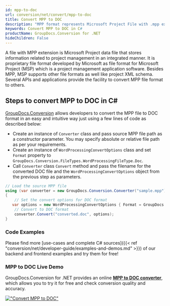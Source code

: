 ```yaml
---
id: mpp-to-doc
url: conversion/net/convert/mpp-to-doc
title: Convert MPP to DOC
description: "MPP format represents Microsoft Project File with .mpp extension. Learn how to convert MPP to DOC file programmatically in C# language using GroupDocs.Conversion for .NET library."
keywords: Convert MPP to DOC in C#
productName: GroupDocs.Conversion for .NET
hideChildren: False
---
```


A file with MPP extension is Microsoft Project data file that stores information related to project management in an integrated manner. It is proprietary file format developed by Microsoft as file format for Microsoft Project (MSP) which is a project management application software. Besides MPP, MSP supports other file formats as well like project XML schema. Several APIs and applications provide the facility to convert MPP file format to others.

## Steps to convert MPP to DOC in C#

[GroupDocs.Conversion](https://products.groupdocs.com/conversion/net) allows developers to convert the MPP file to DOC format in an easy and intuitive way just using a few lines of code as described below:

* Create an instance of `Converter` class and pass source MPP file path as a constructor parameter. You may specify absolute or relative file path as per your requirements. 
* Create an instance of `WordProcessingConvertOptions` class and set `Format` property to `GroupDocs.Conversion.FileTypes.WordProcessingFileType.Doc`.
* Call `Converter` class `Convert` method and pass the filename for the converted DOC file and the `WordProcessingConvertOptions` object from the previous step as parameters.

```csharp
// Load the source MPP file
using (var converter = new GroupDocs.Conversion.Converter("sample.mpp"))
{
    // Set the convert options for DOC format
   var options = new WordProcessingConvertOptions { Format = GroupDocs.Conversion.FileTypes.WordProcessingFileType.Doc };
    // Convert to DOC format
    converter.Convert("converted.doc", options);
}
```

### Code Examples

Please find more [use-cases and complete C# sources]({{< ref "conversion/net/developer-guide/examples-and-demos.md" >}}) of our backend and frontend examples and try them for free!

### MPP to DOC Live Demo

GroupDocs.Conversion for .NET provides an online [**MPP to DOC converter**](https://products.groupdocs.app/conversion/mpp-to-doc), which allows you to try it for free and check conversion quality and accuracy.

[!["Convert MPP to DOC"](conversion/net/images/convert-to-doc/convert-mpp-to-doc.png)](https://products.groupdocs.app/conversion/mpp-to-doc)